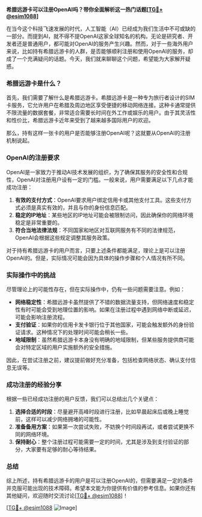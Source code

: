 **希腊远游卡可以注册OpenAI吗？带你全面解析这一热门话题[[TG💪+ @esim1088](https://t.me/s/esim1088)]**

在当今这个科技飞速发展的时代，人工智能（AI）已经成为我们生活中不可或缺的一部分。而提到AI，就不得不提OpenAI这家全球知名的机构。无论是研究者、开发者还是普通用户，都可能对OpenAI的服务产生兴趣。然而，对于一些海外用户来说，比如持有希腊远游卡的人群，是否能够顺利注册和使用OpenAI的服务，却成了一个充满疑问的话题。今天，我们就来聊聊这个问题，希望能为大家解开疑惑。

### 希腊远游卡是什么？

首先，我们需要了解什么是希腊远游卡。希腊远游卡是一种专为旅行者设计的SIM卡服务，它允许用户在希腊及周边地区享受便捷的移动网络连接。这种卡通常提供不限流量的数据套餐，非常适合需要长时间在外工作或娱乐的用户。由于其灵活性和性价比，希腊远游卡近年来受到了越来越多国际用户的欢迎。

那么，持有这样一张卡的用户是否能够注册OpenAI呢？这就要从OpenAI的注册机制说起。

### OpenAI的注册要求

OpenAI是一家致力于推动AI技术发展的组织，为了确保其服务的安全性和合规性，OpenAI对注册用户设有一定的门槛。一般来说，用户需要满足以下几点才能成功注册：

1. **有效的支付方式**：OpenAI要求用户绑定信用卡或其他支付工具。这些支付方式必须是真实有效的，并且与你的身份信息匹配。
2. **稳定的IP地址**：某些地区的IP地址可能会被限制访问，因此确保你的网络环境稳定是非常重要的。
3. **符合当地法律法规**：不同国家和地区对互联网服务有不同的法律规范，OpenAI会根据这些规定调整其服务政策。

对于持有希腊远游卡的用户而言，只要上述条件都能满足，理论上是可以注册OpenAI的。但是，实际情况可能会因为具体的操作步骤和个人情况有所不同。

### 实际操作中的挑战

尽管理论上的可能性存在，但在实际操作中，仍有一些问题需要注意。例如：

- **网络稳定性**：希腊远游卡虽然提供了不错的数据流量支持，但网络速度和稳定性有时可能会受到地理位置的影响。如果在注册过程中遇到网络中断或延迟，可能会影响注册流程。
- **支付验证**：如果你的信用卡发卡银行位于其他国家，可能会触发额外的身份验证请求。这种情况下的处理时间可能会稍长一些。
- **地域限制**：虽然希腊远游卡本身没有明确的地域限制，但某些服务提供商可能会对特定区域的用户实施额外的安全措施。

因此，在尝试注册之前，建议提前做好充分准备，包括检查网络状态、确认支付信息无误等。

### 成功注册的经验分享

根据一些已经成功注册的用户反馈，我们可以总结出几个关键点：

1. **选择合适的时段**：尽量避开高峰时段进行注册，比如早晨起床后或晚上睡觉前，这样可以减少网络拥堵的可能性。
2. **准备备用方案**：如果第一次尝试失败，不妨换个时间段再试，或者尝试更换不同的网络环境。
3. **保持耐心**：整个注册过程可能需要一定的时间，尤其是涉及到支付验证的部分，大家要有足够的耐心等待结果。

### 总结

综上所述，持有希腊远游卡的用户是可以注册OpenAI的，但需要满足一定的条件并克服可能出现的技术障碍。希望本文能为你提供有价值的参考信息。如果你还有其他疑问，欢迎随时交流讨论[[TG💪+ @esim1088](https://t.me/s/esim1088)]！

[[TG💪+ @esim1088](https://t.me/s/esim1088) ![Image](https://i.postimg.cc/4NQfJmqS/Snipaste-2025-05-13-00-14-12.png)]